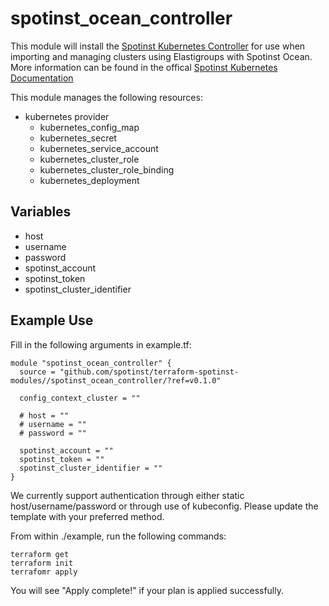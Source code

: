 # spotinst_ocean_controller

This module will install the [Spotinst Kubernetes Controller][controller-api-url] for use when importing and managing clusters using Elastigroups with Spotinst Ocean. More information can be found in the offical [Spotinst Kubernetes Documentation][spotinst-k8s-api-url]

This module manages the following resources:
* kubernetes provider
	* kubernetes_config_map
	* kubernetes_secret
	* kubernetes_service_account
	* kubernetes_cluster_role
	* kubernetes_cluster_role_binding
	* kubernetes_deployment

## Variables
* host
* username
* password
* spotinst_account
* spotinst_token
* spotinst_cluster_identifier

## Example Use
Fill in the following arguments in example.tf:
```
module "spotinst_ocean_controller" {
  source = "github.com/spotinst/terraform-spotinst-modules//spotinst_ocean_controller/?ref=v0.1.0"

  config_context_cluster = ""

  # host = ""
  # username = ""
  # password = ""

  spotinst_account = ""
  spotinst_token = ""
  spotinst_cluster_identifier = ""
}
```

We currently support authentication through either static host/username/password or through use of kubeconfig. Please update the template with your preferred method.

From within ./example, run the following commands:
```
terraform get
terraform init
terrafomr apply
```

You will see "Apply complete!" if your plan is applied successfully.


[controller-api-url]: https://api.spotinst.com/container-management/kubernetes/kubernetes-tutorials/spotinst-kubernetes-controller/
[spotinst-k8s-api-url]: https://api.spotinst.com/container-management/kubernetes/
